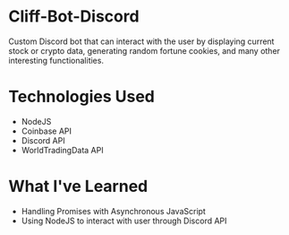 # Cliff-Bot-Discord

Custom Discord bot that can interact with the user by displaying current stock or crypto data, generating random fortune cookies, and many other interesting functionalities.

# Technologies Used

- NodeJS
- Coinbase API
- Discord API
- WorldTradingData API

# What I've Learned

- Handling Promises with Asynchronous JavaScript
- Using NodeJS to interact with user through Discord API
